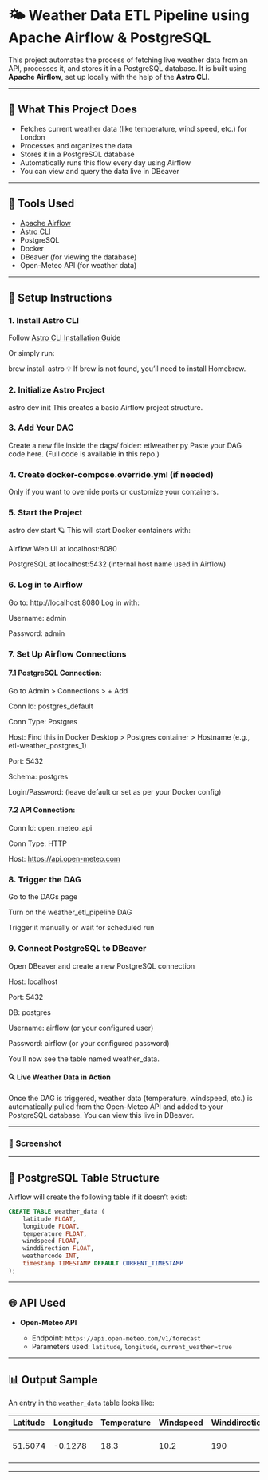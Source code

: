 # 🌤️ Weather Data ETL Pipeline using Apache Airflow & PostgreSQL

This project automates the process of fetching live weather data from an API, processes it, and stores it in a PostgreSQL database. It is built using **Apache Airflow**, set up locally with the help of the **Astro CLI**.

---

## 📌 What This Project Does

- Fetches current weather data (like temperature, wind speed, etc.) for London
- Processes and organizes the data
- Stores it in a PostgreSQL database
- Automatically runs this flow every day using Airflow
- You can view and query the data live in DBeaver

---

## 🧰 Tools Used

- [Apache Airflow](https://airflow.apache.org/)
- [Astro CLI](https://docs.astronomer.io/astro/cli)
- PostgreSQL
- Docker
- DBeaver (for viewing the database)
- Open-Meteo API (for weather data)

---

## 🚀 Setup Instructions

### 1. Install Astro CLI

Follow [Astro CLI Installation Guide](https://www.astronomer.io/docs/astro/cli/install-cli)

Or simply run:


brew install astro
💡 If brew is not found, you’ll need to install Homebrew.

###  2. Initialize Astro Project

astro dev init
This creates a basic Airflow project structure.

###  3. Add Your DAG
Create a new file inside the dags/ folder:
etlweather.py
Paste your DAG code here. (Full code is available in this repo.)

### 4. Create docker-compose.override.yml (if needed)
Only if you want to override ports or customize your containers.

### 5. Start the Project

astro dev start
🪐 This will start Docker containers with:

Airflow Web UI at localhost:8080

PostgreSQL at localhost:5432 (internal host name used in Airflow)

### 6. Log in to Airflow
Go to: http://localhost:8080
Log in with:

Username: admin

Password: admin

### 7. Set Up Airflow Connections
#### 7.1 PostgreSQL Connection:
Go to Admin > Connections > + Add

Conn Id: postgres_default

Conn Type: Postgres

Host: Find this in Docker Desktop > Postgres container > Hostname (e.g., etl-weather_postgres_1)

Port: 5432

Schema: postgres

Login/Password: (leave default or set as per your Docker config)

#### 7.2 API Connection:
Conn Id: open_meteo_api

Conn Type: HTTP

Host: https://api.open-meteo.com

### 8. Trigger the DAG
Go to the DAGs page

Turn on the weather_etl_pipeline DAG

Trigger it manually or wait for scheduled run

### 9. Connect PostgreSQL to DBeaver
Open DBeaver and create a new PostgreSQL connection

Host: localhost

Port: 5432

DB: postgres

Username: airflow (or your configured user)

Password: airflow (or your configured password)

You’ll now see the table named weather_data.

#### 🔍 Live Weather Data in Action
Once the DAG is triggered, weather data (temperature, windspeed, etc.) is automatically pulled from the Open-Meteo API and added to your PostgreSQL database. You can view this live in DBeaver.

---------------------------

### 📸 Screenshot


---------------------------

## 🧾 PostgreSQL Table Structure

Airflow will create the following table if it doesn’t exist:

```sql
CREATE TABLE weather_data (
    latitude FLOAT,
    longitude FLOAT,
    temperature FLOAT,
    windspeed FLOAT,
    winddirection FLOAT,
    weathercode INT,
    timestamp TIMESTAMP DEFAULT CURRENT_TIMESTAMP
);
```

---

## 🌐 API Used

* **Open-Meteo API**

  * Endpoint: `https://api.open-meteo.com/v1/forecast`
  * Parameters used: `latitude`, `longitude`, `current_weather=true`

---

## 📊 Output Sample

An entry in the `weather_data` table looks like:

| Latitude | Longitude | Temperature | Windspeed | Winddirection | Weathercode | Timestamp           |
| -------- | --------- | ----------- | --------- | ------------- | ----------- | ------------------- |
| 51.5074  | -0.1278   | 18.3        | 10.2      | 190           | 1           | 2025-07-25 08:00:00 |

---


